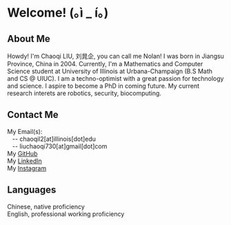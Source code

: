 # Welcome! (｡ì _ í｡)

## About Me
Howdy! I'm Chaoqi LIU, 刘晁企, you can call me Nolan! I was born in Jiangsu Province, China in 2004. Currently, I'm a Mathematics and Computer Science student at University of Illinois at Urbana-Champaign (B.S Math and CS @ UIUC). I am a techno-optimist with a great passion for technology and science. I aspire to become a PhD in coming future. My current research interets are robotics, security, biocomputing.


 
## Contact Me
My Email(s): \
&nbsp;&nbsp; -- chaoqil2[at]illinois[dot]edu \
&nbsp;&nbsp; -- liuchaoqi730[at]gmail[dot]com \
My [GitHub](https://github.com/Chaoqi-LIU) \
My [LinkedIn](https://www.linkedin.com/in/chaoqi-liu-4a9639211/) \
My [Instagram](https://www.instagram.com/chaoqi_liu/)



## Languages
Chinese, native proficiency \
English, professional working proficiency
